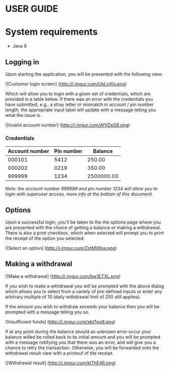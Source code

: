 # USER GUIDE

# System requirements

* Java 8

## Logging in

Upon starting the application, you will be presented with the following view:

![Customer login screen]
(http://i.imgur.com/UeLnXIv.png)

Which will allow you to login with a given set of credentials, which are provided in a table below. 
If there was an error with the credentials you have submitted, e.g., a stray letter or mismatch in account / pin number length, the appropriate input label will update with a message telling you what the issue is.

![Invalid account number]
(http://i.imgur.com/AfVDpS8.png)

### Credentials

| Account number | Pin number | Balance |
|-------------------------|------------------|-------------|
|  000101               | 5412            | 250.00  |
|  000202               | 0219            | 350.00  |
|  999999               | 1234            | 2500000.00 |

*Note: the account number 999999 and pin number 1234 will allow you to login with superuser access, more info at the bottom of this document.*

## Options

Upon a successful login, you'll be taken to the the options page where you are presented with the choice of getting a balance or making a withdrawal. There is also a print checkbox, which when selected will prompt you to print the receipt of the option you selected.

![Select an option]
(http://i.imgur.com/ZotMWbw.png)

## Making a withdrawal

![Make a withdrawal]
(http://i.imgur.com/bw3LTXL.png)

If you wish to make a withdrawal you will be prompted with the above dialog which allows you to select from a variety of pre-defined inputs or enter any arbitrary multiple of 10 (daily withdrawal limit of 250 still applies).

If the amount you wish to withdraw exceeds your balance then you will be prompted with a message telling you so.

![Insufficient funds]
(http://i.imgur.com/xbtTpg8.png)

If at any point during the balance should an unknown error occur your balance willed be rolled back to its initial amount and you will be prompted with a message notifying you that there was an error, and will give you a chance to retry the transaction. Otherwise, you will be forwarded onto the withdrawal result view with a printouf of the receipt.

![Withdrawal result]
(http://i.imgur.com/klThE4R.png)
